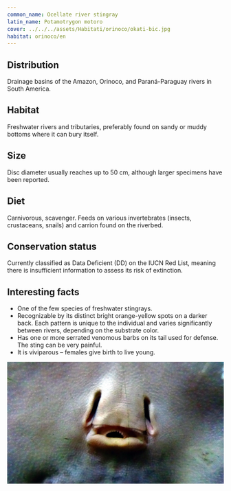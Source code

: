 ```yaml
---
common_name: Ocellate river stingray
latin_name: Potamotrygon motoro
cover: ../../../assets/Habitati/orinoco/okati-bic.jpg
habitat: orinoco/en
---
```

## Distribution  
Drainage basins of the Amazon, Orinoco, and Paraná-Paraguay rivers in South America.

## Habitat  
Freshwater rivers and tributaries, preferably found on sandy or muddy bottoms where it can bury itself.

## Size  
Disc diameter usually reaches up to 50 cm, although larger specimens have been reported.

## Diet  
Carnivorous, scavenger. Feeds on various invertebrates (insects, crustaceans, snails) and carrion found on the riverbed.

## Conservation status  
Currently classified as Data Deficient (DD) on the IUCN Red List, meaning there is insufficient information to assess its risk of extinction.

## Interesting facts  
- One of the few species of freshwater stingrays.  
- Recognizable by its distinct bright orange-yellow spots on a darker back. Each pattern is unique to the individual and varies significantly between rivers, depending on the substrate color.  
- Has one or more serrated venomous barbs on its tail used for defense. The sting can be very painful.  
- It is viviparous – females give birth to live young.

![bic-usta](../../../assets/Habitati/orinoco/bic-usta.jpg)

